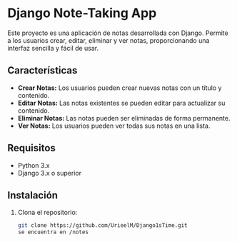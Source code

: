 # Django Note-Taking App

Este proyecto es una aplicación de notas desarrollada con Django. Permite a los usuarios crear, editar, eliminar y ver notas, proporcionando una interfaz sencilla y fácil de usar.

## Características

- **Crear Notas:** Los usuarios pueden crear nuevas notas con un título y contenido.
- **Editar Notas:** Las notas existentes se pueden editar para actualizar su contenido.
- **Eliminar Notas:** Las notas pueden ser eliminadas de forma permanente.
- **Ver Notas:** Los usuarios pueden ver todas sus notas en una lista.

## Requisitos

- Python 3.x
- Django 3.x o superior

## Instalación

1. Clona el repositorio:
   ```bash
   git clone https://github.com/UrieelM/Django1sTime.git
   se encuentra en /notes
